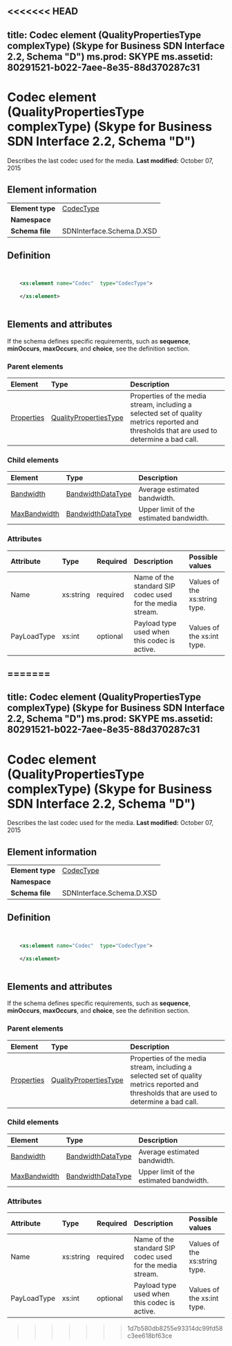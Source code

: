 <<<<<<< HEAD
---
title: Codec element (QualityPropertiesType complexType) (Skype for Business SDN Interface 2.2, Schema "D")
ms.prod: SKYPE
ms.assetid: 80291521-b022-7aee-8e35-88d370287c31
---


# Codec element (QualityPropertiesType complexType) (Skype for Business SDN Interface 2.2, Schema "D")
Describes the last codec used for the media. 
 **Last modified:** October 07, 2015
  
    
    


## Element information


|||
|:-----|:-----|
|**Element type**| [CodecType](codectype-complextype-1.md)|
|**Namespace**||
|**Schema file**|SDNInterface.Schema.D.XSD |
   

## Definition


```XML


    <xs:element name="Codec"  type="CodecType">
    
    </xs:element>
  
```


## Elements and attributes

If the schema defines specific requirements, such as **sequence**, **minOccurs**, **maxOccurs**, and **choice**, see the definition section. 
  
    
    

### Parent elements



|**Element**|**Type**|**Description**|
|:-----|:-----|:-----|
| [Properties](properties-element-qualitytype-complextype-1.md)| [QualityPropertiesType](qualitypropertiestype-complextype.md)|Properties of the media stream, including a selected set of quality metrics reported and thresholds that are used to determine a bad call. |
   

### Child elements



|**Element**|**Type**|**Description**|
|:-----|:-----|:-----|
| [Bandwidth](bandwidth-element-codectype-complextype.md)| [BandwidthDataType](bandwidthdatatype-simpletype.md)|Average estimated bandwidth. |
| [MaxBandwidth](maxbandwidth-element.md)| [BandwidthDataType](bandwidthdatatype-simpletype.md)|Upper limit of the estimated bandwidth. |
   

### Attributes



|**Attribute**|**Type**|**Required**|**Description**|**Possible values**|
|:-----|:-----|:-----|:-----|:-----|
|Name |xs:string |required |Name of the standard SIP codec used for the media stream. |Values of the xs:string type. |
|PayLoadType |xs:int |optional |Payload type used when this codec is active. |Values of the xs:int type. |
   

=======
---
title: Codec element (QualityPropertiesType complexType) (Skype for Business SDN Interface 2.2, Schema "D")
ms.prod: SKYPE
ms.assetid: 80291521-b022-7aee-8e35-88d370287c31
---


# Codec element (QualityPropertiesType complexType) (Skype for Business SDN Interface 2.2, Schema "D")
Describes the last codec used for the media. 
 **Last modified:** October 07, 2015
  
    
    


## Element information


|||
|:-----|:-----|
|**Element type**| [CodecType](codectype-complextype-1.md)|
|**Namespace**||
|**Schema file**|SDNInterface.Schema.D.XSD |
   

## Definition


```XML


    <xs:element name="Codec"  type="CodecType">
    
    </xs:element>
  
```


## Elements and attributes

If the schema defines specific requirements, such as **sequence**, **minOccurs**, **maxOccurs**, and **choice**, see the definition section. 
  
    
    

### Parent elements



|**Element**|**Type**|**Description**|
|:-----|:-----|:-----|
| [Properties](properties-element-qualitytype-complextype-1.md)| [QualityPropertiesType](qualitypropertiestype-complextype.md)|Properties of the media stream, including a selected set of quality metrics reported and thresholds that are used to determine a bad call. |
   

### Child elements



|**Element**|**Type**|**Description**|
|:-----|:-----|:-----|
| [Bandwidth](bandwidth-element-codectype-complextype.md)| [BandwidthDataType](bandwidthdatatype-simpletype.md)|Average estimated bandwidth. |
| [MaxBandwidth](maxbandwidth-element.md)| [BandwidthDataType](bandwidthdatatype-simpletype.md)|Upper limit of the estimated bandwidth. |
   

### Attributes



|**Attribute**|**Type**|**Required**|**Description**|**Possible values**|
|:-----|:-----|:-----|:-----|:-----|
|Name |xs:string |required |Name of the standard SIP codec used for the media stream. |Values of the xs:string type. |
|PayLoadType |xs:int |optional |Payload type used when this codec is active. |Values of the xs:int type. |
   

>>>>>>> 1d7b580db8255e93314dc99fd58c3ee618bf63ce
